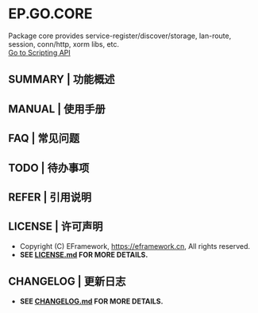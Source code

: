 # EP.GO.CORE
Package core provides service-register/discover/storage, lan-route, session, conn/http, xorm libs, etc.  
[Go to Scripting API](https://go.eframework.cn)

## SUMMARY | 功能概述

## MANUAL | 使用手册

## FAQ | 常见问题

## TODO | 待办事项

## REFER | 引用说明

## LICENSE | 许可声明
- Copyright (C) EFramework, https://eframework.cn, All rights reserved.
- **SEE [LICENSE.md](https://go.eframework.cn/md_LICENSE.html) FOR MORE DETAILS.**

## CHANGELOG | 更新日志
- **SEE [CHANGELOG.md](https://go.eframework.cn/index.html#autotoc_md8) FOR MORE DETAILS.**